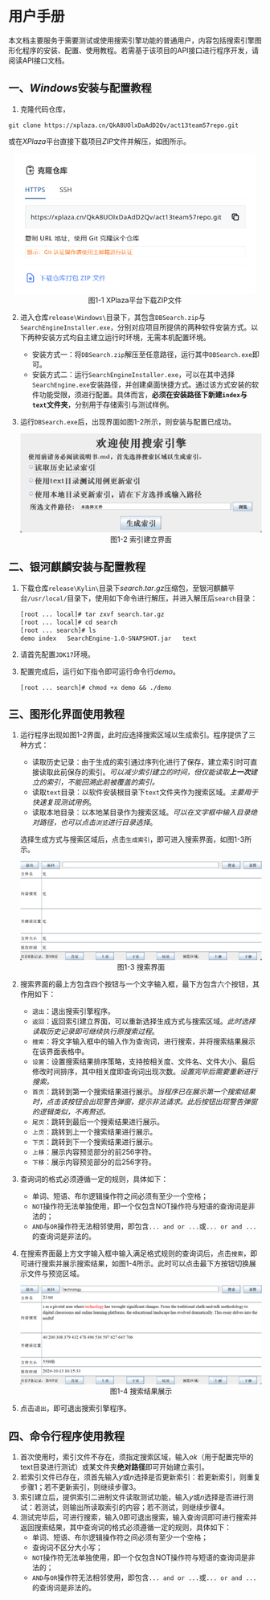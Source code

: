 # 用户手册

本文档主要服务于需要测试或使用搜索引擎功能的普通用户，内容包括搜索引擎图形化程序的安装、配置、使用教程。若需基于该项目的API接口进行程序开发，请阅读API接口文档。

## 一、$Windows$安装与配置教程

1.  克隆代码仓库，

   ```
   git clone https://xplaza.cn/QkA8UOlxDaAdD2Qv/act13team57repo.git
   ```

   或在$XPlaza$平台直接下载项目$ZIP$文件并解压，如图所示。

   <div>
   		<center>
        <img src="./assets/4_1_1.png"
             alt="图1-1"
             style="zoom: 60%;" />
        <br>
        图1-1 XPlaza平台下载ZIP文件
        </center>
   	</div>

2. 进入仓库`release\Windows\`目录下，其包含`DBSearch.zip`与`SearchEngineInstaller.exe`，分别对应项目所提供的两种软件安装方式。以下两种安装方式均自主建立运行时环境，无需本机配置环境。
   * 安装方式一：将`DBSearch.zip`解压至任意路径，运行其中`DBSearch.exe`即可。
   * 安装方式二：运行`SearchEngineInstaller.exe`，可以在其中选择`SearchEngine.exe`安装路径，并创建桌面快捷方式。通过该方式安装的软件功能受限，须进行配置。具体而言，**必须在安装路径下新建`index`与`text`文件夹**，分别用于存储索引与测试样例。

3. 运行`DBSearch.exe`后，出现界面如图1-2所示，则安装与配置已成功。

   <div>
   		<center>
        <img src="./assets/3_2_14.png"
             alt="图1-2"
             style="zoom: 60%;" />
        <br>
        图1-2 索引建立界面
        </center>
   	</div>

## 二、银河麒麟安装与配置教程

1. 下载仓库`release\Kylin\`目录下$search.tar.gz$压缩包，至银河麒麟平台`/usr/local/`目录下，使用如下命令进行解压，并进入解压后`search`目录：

   ```shell
   [root ... local]# tar zxvf search.tar.gz
   [root ... local]# cd search
   [root ... search]# ls
   demo	index	SearchEngine-1.0-SNAPSHOT.jar	text
   ```

2. 请首先配置`JDK17`环境。

3. 配置完成后，运行如下指令即可运行命令行$demo$。

   ```shell
   [root ... search]# chmod +x demo && ./demo
   ```

## 三、图形化界面使用教程

1. 运行程序出现如图1-2界面，此时应选择搜索区域以生成索引。程序提供了三种方式：

   * 读取历史记录：由于生成的索引通过序列化进行了保存，建立索引时可直接读取此前保存的索引。*可以减少索引建立的时间，但仅能读取**上一次**建立的索引，不能回溯此前被覆盖的索引。*
   * 读取`text`目录：以软件安装根目录下`text`文件夹作为搜索区域。*主要用于快速复现测试用例*。
   * 读取本地目录：以本地某目录作为搜索区域。*可以在文字框中输入目录绝对路径，也可以点击`浏览`进行目录选择*。

   选择生成方式与搜索区域后，点击`生成索引`，即可进入搜索界面，如图1-3所示。

   <div>
   		<center>
        <img src="./assets/3_2_16.png"
             alt="图1-3"
             style="zoom: 60%;" />
        <br>
        图1-3 搜索界面
        </center>
   	</div>

2. 搜索界面的最上方包含四个按钮与一个文字输入框，最下方包含六个按钮，其作用如下：
   * `退出`：退出搜索引擎程序。
   * `返回`：返回索引建立界面，可以重新选择生成方式与搜索区域。*此时选择读取历史记录即可继续执行原搜索过程*。
   * `搜索`：将文字输入框中的输入作为查询词，进行搜索，并将搜索结果展示在该界面表格中。
   * `设置`：设置搜索结果排序策略，支持按相关度、文件名、文件大小、最后修改时间排序，其中相关度即查询词出现次数。*设置完毕后需要重新进行搜索。*
   * `首页`：跳转到第一个搜索结果进行展示。*当程序已在展示第一个搜索结果时，点击该按钮会出现警告弹窗，提示非法请求。此后按钮出现警告弹窗的逻辑类似，不再赘述。*
   * `尾页`：跳转到最后一个搜索结果进行展示。
   * `上页`：跳转到上一个搜索结果进行展示。
   * `下页`：跳转到下一个搜索结果进行展示。
   * `上移`：展示内容预览部分的前256字符。
   * `下移`：展示内容预览部分的后256字符。

3. 查询词的格式必须遵循一定的规则，具体如下：
   * 单词、短语、布尔逻辑操作符之间必须有至少一个空格；
   * `NOT`操作符无法单独使用，即一个仅包含NOT操作符与短语的查询词是非法的；
   * `AND`与`OR`操作符无法相邻使用，即包含`... and or ...`或`... or and ...`的查询词是非法的。

4. 在搜索界面最上方文字输入框中输入满足格式规则的查询词后，点击`搜索`，即可进行搜索并展示搜索结果，如图1-4所示。此时可以点击最下方按钮切换展示文件与预览区域。

   <div>
   		<center>
        <img src="./assets/3_2_20.png"
             alt="图1-4"
             style="zoom: 60%;" />
        <br>
        图1-4 搜索结果展示
        </center>
   	</div>

5. 点击`退出`，即可退出搜索引擎程序。

## 四、命令行程序使用教程

1. 首次使用时，索引文件不存在，须指定搜索区域，输入$ok$（用于配置完毕的text目录进行测试）或某文件夹**绝对路径**即可开始建立索引。
2. 若索引文件已存在，须首先输入$y$或$n$选择是否更新索引：若更新索引，则重复步骤1；若不更新索引，则继续步骤3。
3. 索引建立后，提供索引二进制文件读取测试功能，输入$y$或$n$选择是否进行测试：若测试，则输出所读取索引的内容；若不测试，则继续步骤4。
4. 测试完毕后，可进行搜索，输入0即可退出搜索，输入查询词即可进行搜索并返回搜索结果，其中查询词的格式必须遵循一定的规则，具体如下：
   * 单词、短语、布尔逻辑操作符之间必须有至少一个空格；
   * 查询词不区分大小写；
   * `NOT`操作符无法单独使用，即一个仅包含NOT操作符与短语的查询词是非法的；
   * `AND`与`OR`操作符无法相邻使用，即包含`... and or ...`或`... or and ...`的查询词是非法的。